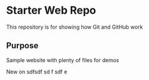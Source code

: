 # Starter Web Repo

This repository is for showing how Git and GitHub work

## Purpose

Sample website with plenty of files for demos


New on
sdfsdf
sd
f
sdf
e
